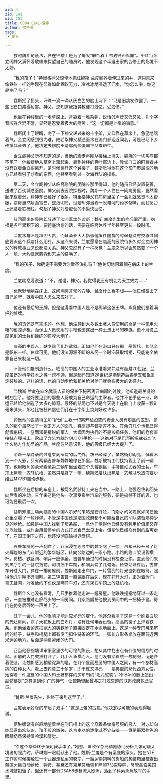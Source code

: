 ```yaml
---
aid: 4
zid: 141
uid: 753
title: 0004.0141-受审
author: 吹牛者
tags: 
 - 正文

---
```




　　按照魏斯的说法，住在钟楼上是为了每天“聆听着上帝的钟声赎罪”。不过当金立阁神父满怀着敬佩来探望自己的随员时，他发现这个半道出家的苦修士的处境不太妙。

　　“我的孩子！”特里格神父惊惶地抓住魏斯·兰度颤抖着伸过来的手，这只原来像铁钳一样的手现在显得如此绵软无力，冷冰冰地浸透了汗水，“你怎么啦，你这是病了吗？”

　　魏斯摇了摇头，汗珠一滴一滴从灰白色的脸上淌下：“只是旧病发作罢了，一些旧伤口疼得厉害。神父，您知道我跟异教徒打过仗，受过伤。”

　　他坐在钟楼里的一张草席上，背靠着一堆杂物，说话的声音又低又急，几个字音咬得含混不清，显然是忍受着极大的痛苦：“这一切都是上帝的旨意。”

　　魏斯闭上了眼睛，吻了一下神父递过来的十字架，又仰靠在草席上，急促地喘着气。金立阁感到很为难，陆若华神父精通医术在澳门都远近闻名，可是已经下乡传播福音去了。他决定去修院里请那两位澳洲神父来帮忙。

　　金立阁神父所不知道的是，当他的脚步声刚从楼梯上消失，魏斯的一切病症都不见了。他敏捷地从草席上窜起来，靠到钟楼的百叶窗边上，教堂门口的盯梢者并没有跟着金立阁离开。是时候离开这个钟楼了，魏斯觉得他在这个东门市最高的地方已经看够了想看的东西，他甚至看到过一次海兵队的操练。

　　第二天，金立阁神父从临高修院的吴院长那里得知，他的随员已经安置妥善，送进了百仞城总医院。神父前去医院探视时，魏斯一个人住在一间病房里，虽然看起来很虚弱，精神却已经好了很多。特里格神父在病房里呆了一会儿就感觉不太舒服，病房虽然墙面雪白，整洁明亮，但是却弥漫着一股难闻的药水怪味，而且窗台上还装着铁栅栏，勾起了神父对检疫营的不愉快回忆。

　　陪同而来的吴院长转述了澳洲医生的诊断：魏斯·兰度先生的病况很严重，病根是多年累积下的，要彻底治愈的话，需要在临高休养半年甚至更长一段时间。

　　兰度本身不是神职人员，而且会长大人指派他担任随员的时候也没有交待过到底要派这个兵痞什么用处。从这点来说，兰度愿意在临高的医院待多久对金立阁神父的传教事业来说都没关系。神父忽然有了一种感觉：兰度之所以会忽然变了一个人一般，大约是就要受到天主的召唤了。

　　“我的孩子，你确定不需要为你做圣油礼吗？”他关切地问着躺在病床上的兰度。

　　兰度喘息着说道：“不，谢谢，神父。我觉得我还有机会为天主效力……”

　　他默默地躺在床上，这间病房非常的安静。兰度什么也不想——他已经亮出了自己的牌，就看中国人怎么来应对了。

　　他还有最后的王牌，但是这得看中国人是不是稀罕这张王牌。毕竟他们握着满把的好牌。

　　我的货还是有需求的。他想。他注意到大多数土著人员使用的全是一种使用火帽的前膛步枪，而保卫人员使用的手枪也透露出一种土法上马的味道。更不用说兰度见到的士兵们操练的前膛大炮了。

　　临高的中国人，缺少现代化的武器。正如他们在港口只有那一艘货轮，其他全是帆船一样。由此可见，他们没法源源不断的从另一个时空获取增援，只能完全依靠自己来制造一切。

　　不管他们能制造什么，临高的中国人的工业水准看来并没有超越20世纪。兰度虽然对科学技术之类一窍不通，但是起码知道20世纪是能制造后装枪支和金属定装弹的。这样的话，他的自动步枪和机关枪对他们就会有极大的诱惑力。

　　当魏斯·兰度在四名武装人员的保护下秘密离开病房的时候，他知道最关键的时刻到了。他将要见到的那些人将成为自己命运的主宰者。他并不在乎这一点，命运已经给他制造了太多的惊奇。最坏的结局也不过是今天晚上在脑门上收获一颗9毫米弹头，那也比被狂热信徒们钉在十字架上烧烤好过许多。

　　押送他的武装特工和“护送”主教一行离开检疫营的安全人员有明显的区别，领头的那个虽然长了一张东方人的面孔，身高却与魏斯差不多。其余的几个也都显得彪悍魁梧，一望而知是精锐的军人。大概因为执行的不是监视任务，他们的枪套直接挂在腰带上，露出了方头方脑的GLOCK手枪——这绝对不是巴基斯坦或者其他什么地方作坊里的产品。兰度忽然意识到，他的等级已经大大提升了。

　　沿着一条隐蔽的过道来到医院的后门外，夜已经深了，虽然街灯明亮，但看不到一个人影，只有两辆吉普车静静地停在那里。魏斯被特工们挟持着上了前一辆车。他用眼角的余光看见第二辆车里坐着四个头戴钢盔，手持自动武器的士兵，车顶上架着一支轻机枪。虽然只是瞥了一眼，魏斯还是认出那是一支经过改造的塞尔维亚M77B1自动步枪。

　　魏斯坐在后排的车座上，被两名武装特工夹在当中。一路上，他强忍住转回头向后看的冲动。三年来这是他头一次享受乘坐汽车的服务，要是搞得不好的话，也可能是最后一次。

　　魏斯知道主动向临高的中国人示好的策略是在行险，而刚才的发现就如同在他心里引爆了一枚炸弹。不管是中国还是法国政府都不可能给自己的军队装备那种少见的步枪。如果是中国人找到了那条船，一旦他们觉得他已经没有利用价值却又存在危险性，或许会用最简单的方式打发自己去见上帝。但是他已经没有别的路可走了，在国王倒下之前，他还没彻底输掉这盘棋。

　　吉普车哧地一声刹住了，让沉浸在思考中的魏斯吃了一惊。汽车已经开出了灯火辉煌的东门市附近的繁华城区，转向公路边的一条小路。小路的路口架设着横杆。岗楼、铁丝网、哨兵一应俱全。吉普车通过的时候没有检查证件。直到他们来到黑乎乎的一排院落前。司机摇下车窗，和哨兵说了几句话。检查过证件后，吉普车开进大门，停在一排房屋前。魏斯刚走出车门，一片雪亮的灯光直刺在眼前，照得他几乎睁不开眼睛。第二辆吉普一直紧跟在后边，现在打开大灯，正对着他们。毫无疑问，对准他的不仅仅是两只车灯，还有架在车顶上的轻机枪。

　　魏斯什么也没有看清，几只手推着他走进一幢房屋。他跌跌撞撞地穿过一条走廊，一直被推进走廊尽头的一间房间。几条胳膊把他按到房间中的一把椅子里。房门在他身后砰地一声关上了。

　　过了一会儿，他的眼睛才能适应光亮的变化。他逐渐看清了这是一个刷着白灰的光坯房间，除了天花板上的白炽灯，没有任何电器设备。高高的窗子上焊着铁条。而他坐着的这把宽大的铸铁椅子直接固定在水泥地面上。这是一种专门用来审问的椅子，扶手和椅腿上都有专门扣住链条的环节。一张长方形条桌放在面前近两米远的地方，后面是两扇紧闭的大门。

　　正当他仔细端详审讯室里少的可怜的陈设，想从其中找出点有价值的信息的时候。面前的大门突然打开了，几个人鱼贯而入。他们没有穿着统一的制服，而是各着便装。让魏斯感到稍稍诧异的是，在几个显而易见的中国人之间，有一个身材高挑的白种女人，看上去约莫三十多岁，即干练又漂亮——是典型的现代西方女性。她穿着一件这里的中国人和土著都穿的灰布制的“毛式服装”。冷冰冰的脸上透出一副仿佛是“总算逮到你了”的神气，让魏斯想起曾与之打过交道的联邦政府执法官员。

　　“魏斯·兰度先生，你终于来到这里了。”

　　兰度表示投降的举起了双手：“这是上帝的旨意。”他决定尽可能的表现得坦诚。

　　萨琳娜饶有兴趣地望着坐在刑讯椅上的这个穿着条纹病号服的男人。对方却向她显露出欢快的、孩子般的微笑，这肯定以前迷倒过不少姑娘——但是那双棕色的眼睛仍然保持着冷漠和警觉。

　　“你这个杂种终于落到我手中了。”她想。当政保总局请她协助分析几张可疑入境者的照片时，萨琳娜一眼就认出了他。魏斯·兰度是个有案底的家伙。她在ATF工作的时候接触过一个武器走私案的卷宗，一艘运输饲料的货船的集装箱里被查出藏匿大量自动步枪、弹药，甚至还有克莱莫地雷和萨姆7防空导弹。尽管船在美国水域被扣留了，但还有一部分DSA58步枪流入欧洲，落到了科索沃解放军的手里。


